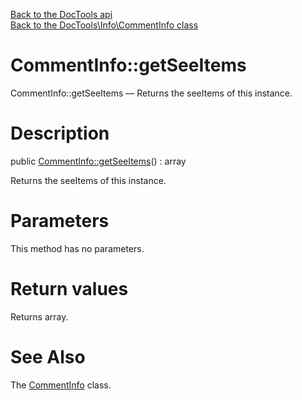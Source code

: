 [Back to the DocTools api](https://github.com/lingtalfi/DocTools/blob/master/doc/api/DocTools.md)<br>
[Back to the DocTools\Info\CommentInfo class](https://github.com/lingtalfi/DocTools/blob/master/doc/api/DocTools/Info/CommentInfo.md)


CommentInfo::getSeeItems
================



CommentInfo::getSeeItems — Returns the seeItems of this instance.




Description
================


public [CommentInfo::getSeeItems](https://github.com/lingtalfi/DocTools/blob/master/doc/api/DocTools/Info/CommentInfo/getSeeItems.md)() : array




Returns the seeItems of this instance.




Parameters
================

This method has no parameters.


Return values
================

Returns array.







See Also
================

The [CommentInfo](https://github.com/lingtalfi/DocTools/blob/master/doc/api/DocTools/Info/CommentInfo.md) class.
